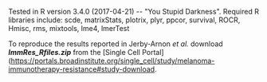 
Tested in R version 3.4.0 (2017-04-21) -- "You Stupid Darkness". Required R libraries include: scde, matrixStats, plotrix, plyr, ppcor, survival, ROCR, Hmisc, rms, mixtools, lme4, lmerTest


To reproduce the results reported in Jerby-Arnon _et al._ download _**ImmRes_Rfiles.zip**_ from the [Single Cell Portal](https://portals.broadinstitute.org/single_cell/study/melanoma-immunotherapy-resistance#study-download.
